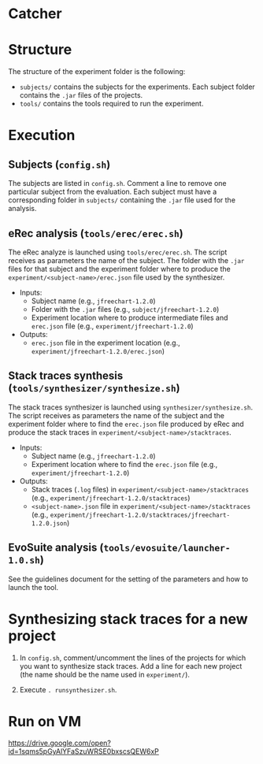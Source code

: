 # Catcher


# Structure

The structure of the experiment folder is the following:

- `subjects/` contains the subjects for the experiments. Each subject folder contains the `.jar` files of the projects.
- `tools/` contains the tools required to run the experiment.

# Execution

## Subjects (`config.sh`)

The subjects are listed in `config.sh`. Comment a line to remove one particular subject from the evaluation. Each subject must have a corresponding folder in `subjects/` containing the `.jar` file used for the analysis.

## eRec analysis (`tools/erec/erec.sh`)

The eRec analyze is launched using `tools/erec/erec.sh`. The script receives as parameters the name of the subject. The folder with the `.jar` files for that subject and the experiment folder where to produce the `experiment/<subject-name>/erec.json` file used by the synthesizer.

- Inputs:
  - Subject name (e.g., `jfreechart-1.2.0`)
  - Folder with the `.jar` files (e.g., `subject/jfreechart-1.2.0`)
  - Experiment location where to produce intermediate files and `erec.json` file (e.g., `experiment/jfreechart-1.2.0`)
- Outputs:
  - `erec.json` file in the experiment location (e.g., `experiment/jfreechart-1.2.0/erec.json`)

## Stack traces synthesis (`tools/synthesizer/synthesize.sh`)

The stack traces synthesizer is launched using `synthesizer/synthesize.sh`. The script receives as parameters the name of the subject and the experiment folder where to find the `erec.json` file produced by eRec and produce the stack traces in `experiment/<subject-name>/stacktraces`.

- Inputs:
  - Subject name (e.g., `jfreechart-1.2.0`)
  - Experiment location where to find the `erec.json` file (e.g., `experiment/jfreechart-1.2.0`)
- Outputs:
  - Stack traces (`.log` files) in `experiment/<subject-name>/stacktraces` (e.g., `experiment/jfreechart-1.2.0/stacktraces`)
  - `<subject-name>.json` file in `experiment/<subject-name>/stacktraces` (e.g., `experiment/jfreechart-1.2.0/stacktraces/jfreechart-1.2.0.json`)

## EvoSuite analysis (`tools/evosuite/launcher-1.0.sh`)

See the guidelines document for the setting of the parameters and how to launch the tool.

# Synthesizing stack traces for a new project

1. In `config.sh`, comment/uncomment the lines of the projects for which you want to synthesize stack traces. Add a line for each new project (the name should be the name used in `experiment/`).

2. Execute `. runsynthesizer.sh`.

# Run on VM

https://drive.google.com/open?id=1sqms5pGyAlYFaSzuWRSE0bxscsQEW6xP
